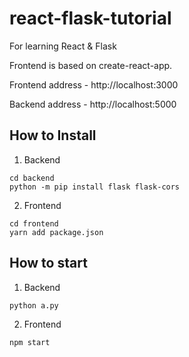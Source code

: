# react-flask-tutorial
For learning React &amp; Flask

Frontend is based on create-react-app.

Frontend address - http://localhost:3000

Backend address - http://localhost:5000

## How to Install
1. Backend
```
cd backend
python -m pip install flask flask-cors
```

2. Frontend
```
cd frontend
yarn add package.json
```

## How to start
1. Backend
```
python a.py
```

2. Frontend
```
npm start
```
